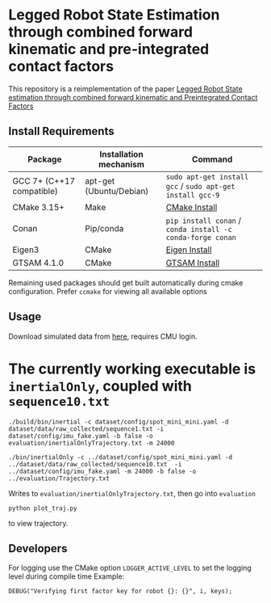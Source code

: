# Legged Robot State Estimation through combined forward kinematic and pre-integrated contact factors

This repository is a reimplementation of the paper [Legged Robot State estimation through combined forward kinematic and Preintegrated Contact Factors](https://arxiv.org/abs/1712.05873)

## Install Requirements

| Package                   | Installation mechanism  | Command                                                    |
| -----------               | -----------             | ----                                                       |
| GCC 7+ (C++17 compatible) | apt-get (Ubuntu/Debian) | `sudo apt-get install gcc` / `sudo apt-get install gcc-9`  |
| CMake 3.15+               | Make                    | [CMake Install](https://cmake.org/install/)                |
| Conan                     | Pip/conda               | `pip install conan` / `conda install -c conda-forge conan` |
| Eigen3                    | CMake                   | [Eigen Install](#TODOLink)                                 |
| GTSAM 4.1.0               | CMake                   | [GTSAM Install](#TODOLink)                                 |

Remaining used packages should get built automatically during cmake configuration. Prefer `ccmake` for viewing all available options

## Usage
Download simulated data from [here](https://drive.google.com/file/d/1cEVjSEjzkvFj_Eq_C2nKiIx46FBHljSI/view?usp=sharing),
requires CMU login. 

# The currently working executable is `inertialOnly`, coupled with `sequence10.txt`

```
./build/bin/inertial -c dataset/config/spot_mini_mini.yaml -d dataset/data/raw_collected/sequence1.txt -i dataset/config/imu_fake.yaml -b false -o evaluation/inertialOnlyTrajectory.txt -m 24000

./bin/inertialOnly -c ../dataset/config/spot_mini_mini.yaml -d ../dataset/data/raw_collected/sequence10.txt  -i ../dataset/config/imu_fake.yaml -m 24000 -b false -o ../evaluation/Trajectory.txt
```
Writes to `evaluation/inertialOnlyTrajectory.txt`, then go into `evaluation`

```
python plot_traj.py
```
to view trajectory.

## Developers

For logging use the CMake option `LOGGER_ACTIVE_LEVEL` to set the logging level during compile time
Example:
```
DEBUG("Verifying first factor key for robot {}: {}", i, keys);
```


